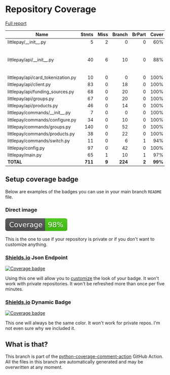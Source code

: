# Repository Coverage

[Full report](https://htmlpreview.github.io/?https://github.com/cal-itp/littlepay/blob/python-coverage-comment-action-data/htmlcov/index.html)

| Name                                |    Stmts |     Miss |   Branch |   BrPart |   Cover |   Missing |
|------------------------------------ | -------: | -------: | -------: | -------: | ------: | --------: |
| littlepay/\_\_init\_\_.py           |        5 |        2 |        0 |        0 |     60% |       5-7 |
| littlepay/api/\_\_init\_\_.py       |       40 |        6 |       10 |        0 |     88% |73, 90, 105, 118, 138, 157 |
| littlepay/api/card\_tokenization.py |       10 |        0 |        0 |        0 |    100% |           |
| littlepay/api/client.py             |       83 |        0 |       18 |        0 |    100% |           |
| littlepay/api/funding\_sources.py   |       68 |        0 |       20 |        0 |    100% |           |
| littlepay/api/groups.py             |       67 |        0 |       20 |        0 |    100% |           |
| littlepay/api/products.py           |       46 |        0 |       14 |        0 |    100% |           |
| littlepay/commands/\_\_init\_\_.py  |        7 |        0 |        0 |        0 |    100% |           |
| littlepay/commands/configure.py     |       34 |        0 |       10 |        0 |    100% |           |
| littlepay/commands/groups.py        |      140 |        0 |       52 |        0 |    100% |           |
| littlepay/commands/products.py      |       38 |        0 |       22 |        0 |    100% |           |
| littlepay/commands/switch.py        |       11 |        0 |        6 |        1 |     94% |    13->16 |
| littlepay/config.py                 |       97 |        0 |       42 |        0 |    100% |           |
| littlepay/main.py                   |       65 |        1 |       10 |        1 |     97% |       137 |
|                           **TOTAL** |  **711** |    **9** |  **224** |    **2** | **99%** |           |


## Setup coverage badge

Below are examples of the badges you can use in your main branch `README` file.

### Direct image

[![Coverage badge](https://raw.githubusercontent.com/cal-itp/littlepay/python-coverage-comment-action-data/badge.svg)](https://htmlpreview.github.io/?https://github.com/cal-itp/littlepay/blob/python-coverage-comment-action-data/htmlcov/index.html)

This is the one to use if your repository is private or if you don't want to customize anything.

### [Shields.io](https://shields.io) Json Endpoint

[![Coverage badge](https://img.shields.io/endpoint?url=https://raw.githubusercontent.com/cal-itp/littlepay/python-coverage-comment-action-data/endpoint.json)](https://htmlpreview.github.io/?https://github.com/cal-itp/littlepay/blob/python-coverage-comment-action-data/htmlcov/index.html)

Using this one will allow you to [customize](https://shields.io/endpoint) the look of your badge.
It won't work with private repositories. It won't be refreshed more than once per five minutes.

### [Shields.io](https://shields.io) Dynamic Badge

[![Coverage badge](https://img.shields.io/badge/dynamic/json?color=brightgreen&label=coverage&query=%24.message&url=https%3A%2F%2Fraw.githubusercontent.com%2Fcal-itp%2Flittlepay%2Fpython-coverage-comment-action-data%2Fendpoint.json)](https://htmlpreview.github.io/?https://github.com/cal-itp/littlepay/blob/python-coverage-comment-action-data/htmlcov/index.html)

This one will always be the same color. It won't work for private repos. I'm not even sure why we included it.

## What is that?

This branch is part of the
[python-coverage-comment-action](https://github.com/marketplace/actions/python-coverage-comment)
GitHub Action. All the files in this branch are automatically generated and may be
overwritten at any moment.